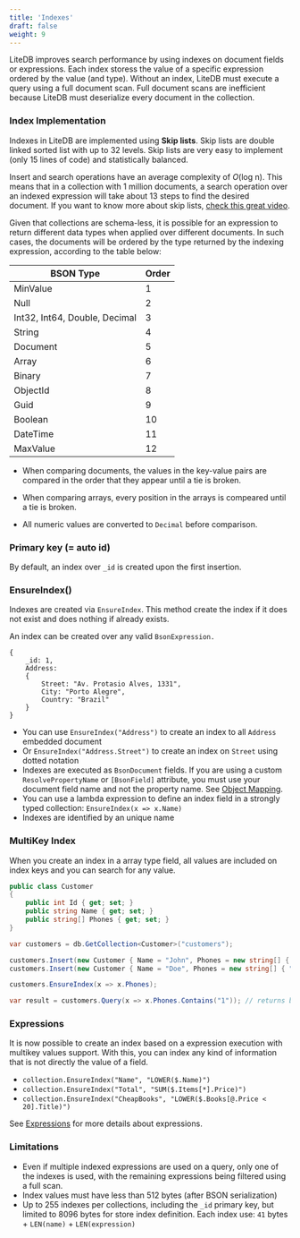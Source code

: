```yaml
---
title: 'Indexes'
draft: false
weight: 9
---
```


LiteDB improves search performance by using indexes on document fields or expressions. Each index storess the value of a specific expression ordered by the value (and type). Without an index, LiteDB must execute a query using a full document scan. Full document scans are inefficient because LiteDB must deserialize every document in the collection.

### Index Implementation

Indexes in LiteDB are implemented using **Skip lists**. Skip lists are double linked sorted list with up to 32 levels. Skip lists are very easy to implement (only 15 lines of code) and statistically balanced.

Insert and search operations have an average complexity of *O*(log n). This means that in a collection with 1 million documents, a search operation over an indexed expression will take about 13 steps to find the desired document. If you want to know more about skip lists, [check this great video](https://www.youtube.com/watch?v=kBwUoWpeH_Q). 

Given that collections are schema-less, it is possible for an expression to return different data types when applied over different documents. In such cases, the documents will be ordered by the type returned by the indexing expression, according to the table below:

|BSON Type                     |Order|
|------------------------------|-----|
|MinValue                      |1    |
|Null                          |2    |
|Int32, Int64, Double, Decimal |3    |
|String                        |4    |
|Document                      |5    |
|Array                         |6    |
|Binary                        |7    |
|ObjectId                      |8    |
|Guid                          |9    |
|Boolean                       |10   |
|DateTime                      |11   |
|MaxValue                      |12   |

- When comparing documents, the values in the key-value pairs are compared in the order that they appear until a tie is broken.

- When comparing arrays, every position in the arrays is compeared until a tie is broken.

- All numeric values are converted to `Decimal` before comparison.

### Primary key (= auto id) 

By default, an index over `_id` is created upon the first insertion.

### EnsureIndex()

Indexes are created via `EnsureIndex`. This method create the index if it does not exist and does nothing if already exists.

An index can be created over any valid `BsonExpression.`

```JS
{
    _id: 1,
    Address:
    {
        Street: "Av. Protasio Alves, 1331",
        City: "Porto Alegre",
        Country: "Brazil"
    }
}
```

- You can use `EnsureIndex("Address")` to create an index to all `Address` embedded document
- Or `EnsureIndex("Address.Street")` to create an index on `Street` using dotted notation
- Indexes are executed as `BsonDocument` fields. If you are using a custom `ResolvePropertyName` or `[BsonField]` attribute, you must use your document field name and not the property name. See [Object Mapping](Object-Mapping).
- You can use a lambda expression to define an index field in a strongly typed collection: `EnsureIndex(x => x.Name)`
- Indexes are identified by an unique name

### MultiKey Index

When you create an index in a array type field, all values are included on index keys and you can search for any value.

```C#
public class Customer
{
    public int Id { get; set; }
    public string Name { get; set; }
    public string[] Phones { get; set; }
}

var customers = db.GetCollection<Customer>("customers");

customers.Insert(new Customer { Name = "John", Phones = new string[] { "1", "2", "5" });
customers.Insert(new Customer { Name = "Doe", Phones = new string[] { "1", "8" });

customers.EnsureIndex(x => x.Phones);

var result = customers.Query(x => x.Phones.Contains("1")); // returns both documents
```

### Expressions

It is now possible to create an index based on a expression execution with multikey values support. With this, you can index any kind of information that is not directly the value of a field.

- `collection.EnsureIndex("Name", "LOWER($.Name)")`
- `collection.EnsureIndex("Total", "SUM($.Items[*].Price)")`
- `collection.EnsureIndex("CheapBooks", "LOWER($.Books[@.Price < 20].Title)")`

See [Expressions](Expressions) for more details about expressions.

###  Limitations

- Even if multiple indexed expressions are used on a query, only one of the indexes is used, with the remaining expressions being filtered using a full scan.
- Index values must have less than 512 bytes (after BSON serialization)
- Up to 255 indexes per collections, including the `_id` primary key, but limited to 8096 bytes for store index definition. Each index use: `41` bytes + `LEN(name)` + `LEN(expression)`